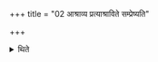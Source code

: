 +++
title = "02 आश्राव्य प्रत्याश्राविते सम्प्रेष्यति"

+++

<details><summary>थिते</summary>

आश्राव्य प्रत्याश्राविते सम्प्रेष्यति । तृतीयस्य सवनस्यर्भुमतो विभुमतः प्रभुमतो वाजवतः सवितृवतो बृहस्पतिवतो विश्वदेव्यावतस्तीब्राँ आशीर्वत इन्द्राय सोमानिति सम्प्रैषादिः २
</details>
